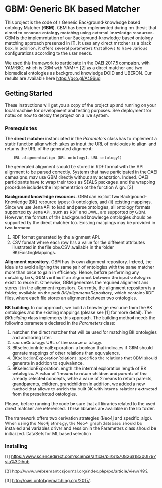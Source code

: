 # GBM: Generic BK based Matcher

This project is the code of a Generic Background-knowledge based ontology Matcher (**GBM**). GBM has been implemented during my thesis that aimed to enhance ontology matching using external knowledge resources. GBM is the implementation of our Background-knowledge based ontology matching approach presented in [1]. It uses any direct matcher as a black box. In addition, it offers several parameters that allows to have various configurations according to the user needs.

We used this framework to participate in the OAEI 2017.5 compaign, with YAM-BIO, which is GBM with YAM++ [2] as a direct matcher and two biomedical ontologies as background knowledge DOID and UBERON. Our results are available here https://goo.gl/A496ug

## Getting Started

These instructions will get you a copy of the project up and running on your local machine for development and testing purposes. See deployment for notes on how to deploy the project on a live system.

### Prerequisites
The **direct matcher** instanciated in the *Parameters* class has to implement a static function align which takes as input the URL of ontologies to align, and returns the URL of the generated alignment:

        URL alignment=align (URL ontology1, URL ontology2) 
        
The generated alignment should be stored in RDF format with the API alignment to be parsed correctly. Systems that have participated in the OAEI campaigns, may use GBM directly without any adaptation. Indeed, OAEI participants have to wrap their tools as SEALS packages, and the wrapping procedure includes the implementation of the function Align. [3]

**Background knowledge resources.** GBM can exploit two Background-Knowledge (BK) resource types: (i) ontologies, and (ii) existing mappings. Since we use Jena API to load and parse ontologies, all ontology formats supported by Jena API, such as RDF and OWL, are supported by GBM. However, the formats of the background knowledge ontologies should be supported by the direct matcher too. Existing mappings may be provided in two formats:
1. RDF format generated by the alignment API.
2. CSV format where each row has a value for the different attributes illustrated in the file obo.CSV available in the folder BK/ExistingMappings.

**Alignment repository.** GBM has its own alignment repository. Indeed, the idea is to avoid aligning the same pair of ontologies with the same matcher more than once to gain in efficiency. Hence, before performing any matching task, GBM verifies if an alignment between the input ontologies exists to reuse it. Otherwise, GBM generates the required alignment and stores it in the alignment repository. Currently, the alignment repository is a folder, available on the path *BK/alignmentsRepository*, which contains RDF files, where each file stores an alignment between two ontologies.

**BK building.** In our approach, we build a knowledge resource from the BK ontologies and the existing mappings (please see [1] for more detail). The *BKbuilding* class implements this approach. The building method needs the following parameters declared in the *Parameters* class: 
1. matcher: the direct matcher that will be used for matching BK ontologies and anchoring later.
2. sourceOntology: URL of the source ontology.
3. BKselectionInternalExploration: a boolean that indicates if GBM should genrate mappings of other relations than equivalence.
4. BKselectionExplorationRelations: specifies the relations that GBM should generate in addition to equivalence.
5. BKselectionExplorationLength: the internal exploration length of BK ontologies. A value of 1 means to return children and parents of the already selected concepts, while a value of 2 means to return parents, grandparents, children, grandchildren
In addition, we added a new method that allows to enrich the built BK with internal relations extracted from the preselected ontologies.
        
Please, before running the code be sure that all libraries related to the used direct matcher are referenced. These libraries are available in the lib folder.

The framework offers two derivation strategies (Neo4j and specific_algo). When using the Neo4j strategy, the Neo4j graph database should be installed and variables driver and session in the Parameters class should be initialized.
DataSets for ML based selection

### Installing





[1] https://www.sciencedirect.com/science/article/pii/S1570826818300179?via%3Dihub.

[2] http://www.websemanticsjournal.org/index.php/ps/article/view/483.

[3] http://oaei.ontologymatching.org/2017/.
